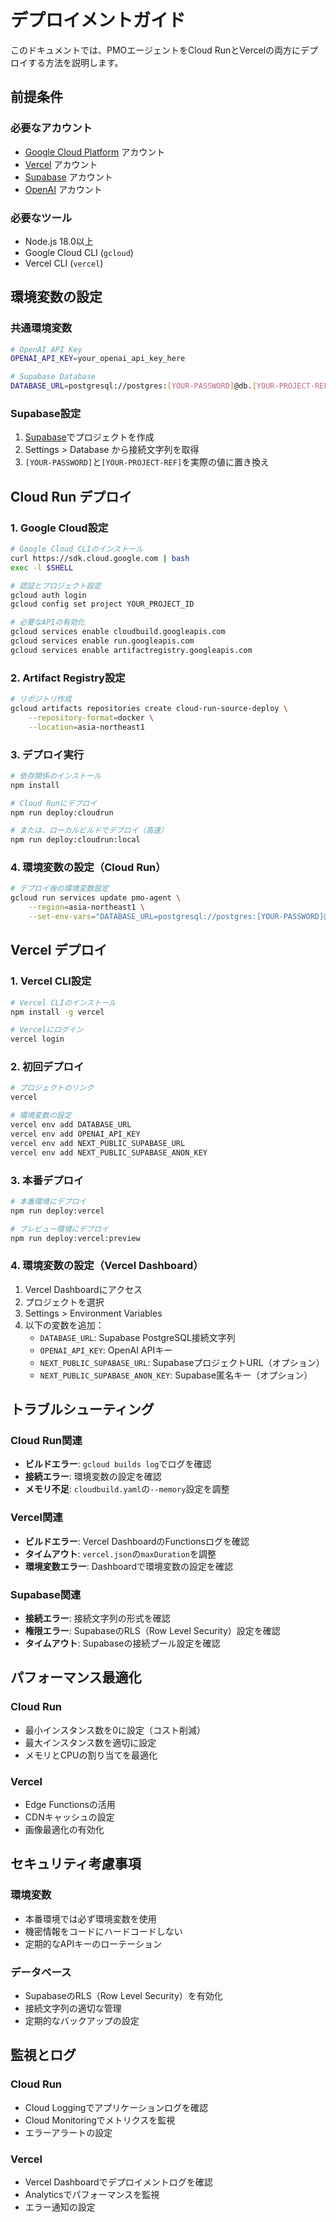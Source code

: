 # デプロイメントガイド

このドキュメントでは、PMOエージェントをCloud RunとVercelの両方にデプロイする方法を説明します。

## 前提条件

### 必要なアカウント
- [Google Cloud Platform](https://cloud.google.com/) アカウント
- [Vercel](https://vercel.com/) アカウント
- [Supabase](https://supabase.com/) アカウント
- [OpenAI](https://openai.com/) アカウント

### 必要なツール
- Node.js 18.0以上
- Google Cloud CLI (`gcloud`)
- Vercel CLI (`vercel`)

## 環境変数の設定

### 共通環境変数
```bash
# OpenAI API Key
OPENAI_API_KEY=your_openai_api_key_here

# Supabase Database
DATABASE_URL=postgresql://postgres:[YOUR-PASSWORD]@db.[YOUR-PROJECT-REF].supabase.co:5432/postgres
```

### Supabase設定
1. [Supabase](https://supabase.com)でプロジェクトを作成
2. Settings > Database から接続文字列を取得
3. `[YOUR-PASSWORD]`と`[YOUR-PROJECT-REF]`を実際の値に置き換え

## Cloud Run デプロイ

### 1. Google Cloud設定
```bash
# Google Cloud CLIのインストール
curl https://sdk.cloud.google.com | bash
exec -l $SHELL

# 認証とプロジェクト設定
gcloud auth login
gcloud config set project YOUR_PROJECT_ID

# 必要なAPIの有効化
gcloud services enable cloudbuild.googleapis.com
gcloud services enable run.googleapis.com
gcloud services enable artifactregistry.googleapis.com
```

### 2. Artifact Registry設定
```bash
# リポジトリ作成
gcloud artifacts repositories create cloud-run-source-deploy \
    --repository-format=docker \
    --location=asia-northeast1
```

### 3. デプロイ実行
```bash
# 依存関係のインストール
npm install

# Cloud Runにデプロイ
npm run deploy:cloudrun

# または、ローカルビルドでデプロイ（高速）
npm run deploy:cloudrun:local
```

### 4. 環境変数の設定（Cloud Run）
```bash
# デプロイ後の環境変数設定
gcloud run services update pmo-agent \
    --region=asia-northeast1 \
    --set-env-vars="DATABASE_URL=postgresql://postgres:[YOUR-PASSWORD]@db.[YOUR-PROJECT-REF].supabase.co:5432/postgres,OPENAI_API_KEY=your_openai_api_key"
```

## Vercel デプロイ

### 1. Vercel CLI設定
```bash
# Vercel CLIのインストール
npm install -g vercel

# Vercelにログイン
vercel login
```

### 2. 初回デプロイ
```bash
# プロジェクトのリンク
vercel

# 環境変数の設定
vercel env add DATABASE_URL
vercel env add OPENAI_API_KEY
vercel env add NEXT_PUBLIC_SUPABASE_URL
vercel env add NEXT_PUBLIC_SUPABASE_ANON_KEY
```

### 3. 本番デプロイ
```bash
# 本番環境にデプロイ
npm run deploy:vercel

# プレビュー環境にデプロイ
npm run deploy:vercel:preview
```

### 4. 環境変数の設定（Vercel Dashboard）
1. Vercel Dashboardにアクセス
2. プロジェクトを選択
3. Settings > Environment Variables
4. 以下の変数を追加：
   - `DATABASE_URL`: Supabase PostgreSQL接続文字列
   - `OPENAI_API_KEY`: OpenAI APIキー
   - `NEXT_PUBLIC_SUPABASE_URL`: SupabaseプロジェクトURL（オプション）
   - `NEXT_PUBLIC_SUPABASE_ANON_KEY`: Supabase匿名キー（オプション）

## トラブルシューティング

### Cloud Run関連
- **ビルドエラー**: `gcloud builds log`でログを確認
- **接続エラー**: 環境変数の設定を確認
- **メモリ不足**: `cloudbuild.yaml`の`--memory`設定を調整

### Vercel関連
- **ビルドエラー**: Vercel DashboardのFunctionsログを確認
- **タイムアウト**: `vercel.json`の`maxDuration`を調整
- **環境変数エラー**: Dashboardで環境変数の設定を確認

### Supabase関連
- **接続エラー**: 接続文字列の形式を確認
- **権限エラー**: SupabaseのRLS（Row Level Security）設定を確認
- **タイムアウト**: Supabaseの接続プール設定を確認

## パフォーマンス最適化

### Cloud Run
- 最小インスタンス数を0に設定（コスト削減）
- 最大インスタンス数を適切に設定
- メモリとCPUの割り当てを最適化

### Vercel
- Edge Functionsの活用
- CDNキャッシュの設定
- 画像最適化の有効化

## セキュリティ考慮事項

### 環境変数
- 本番環境では必ず環境変数を使用
- 機密情報をコードにハードコードしない
- 定期的なAPIキーのローテーション

### データベース
- SupabaseのRLS（Row Level Security）を有効化
- 接続文字列の適切な管理
- 定期的なバックアップの設定

## 監視とログ

### Cloud Run
- Cloud Loggingでアプリケーションログを確認
- Cloud Monitoringでメトリクスを監視
- エラーアラートの設定

### Vercel
- Vercel Dashboardでデプロイメントログを確認
- Analyticsでパフォーマンスを監視
- エラー通知の設定
